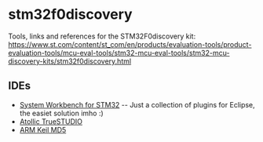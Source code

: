 # stm32f0discovery
Tools, links and references for the STM32F0discovery kit: https://www.st.com/content/st_com/en/products/evaluation-tools/product-evaluation-tools/mcu-eval-tools/stm32-mcu-eval-tools/stm32-mcu-discovery-kits/stm32f0discovery.html

## IDEs
- [System Workbench for STM32](https://www.st.com/en/development-tools/sw4stm32.html)
-- Just a collection of plugins for Eclipse, the easiet solution imho :)
- [Atollic TrueSTUDIO](https://atollic.com/truestudio/)
- [ARM Keil MD5](http://www2.keil.com/mdk5/)
